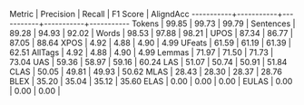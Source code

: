 Metric     | Precision |    Recall |  F1 Score | AligndAcc
-----------+-----------+-----------+-----------+-----------
Tokens     |     99.85 |     99.73 |     99.79 |
Sentences  |     89.28 |     94.93 |     92.02 |
Words      |     98.53 |     97.88 |     98.21 |
UPOS       |     87.34 |     86.77 |     87.05 |     88.64
XPOS       |      4.92 |      4.88 |      4.90 |      4.99
UFeats     |     61.59 |     61.19 |     61.39 |     62.51
AllTags    |      4.92 |      4.88 |      4.90 |      4.99
Lemmas     |     71.97 |     71.50 |     71.73 |     73.04
UAS        |     59.36 |     58.97 |     59.16 |     60.24
LAS        |     51.07 |     50.74 |     50.91 |     51.84
CLAS       |     50.05 |     49.81 |     49.93 |     50.62
MLAS       |     28.43 |     28.30 |     28.37 |     28.76
BLEX       |     35.20 |     35.04 |     35.12 |     35.60
ELAS       |      0.00 |      0.00 |      0.00 |
EULAS      |      0.00 |      0.00 |      0.00 |
